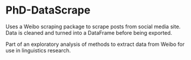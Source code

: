 # PhD-DataScrape

Uses a Weibo scraping package to scrape posts from social media site. 
Data is cleaned and turned into a DataFrame before being exported.

Part of an exploratory analysis of methods to extract data from Weibo for use in linguistics research.
